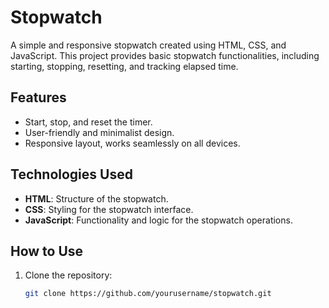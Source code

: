 # Stopwatch

A simple and responsive stopwatch created using HTML, CSS, and JavaScript. This project provides basic stopwatch functionalities, including starting, stopping, resetting, and tracking elapsed time.

## Features

- Start, stop, and reset the timer.
- User-friendly and minimalist design.
- Responsive layout, works seamlessly on all devices.

## Technologies Used

- **HTML**: Structure of the stopwatch.
- **CSS**: Styling for the stopwatch interface.
- **JavaScript**: Functionality and logic for the stopwatch operations.

## How to Use

1. Clone the repository:
   ```bash
   git clone https://github.com/yourusername/stopwatch.git
